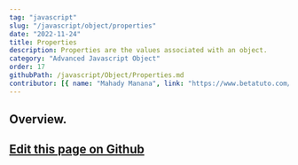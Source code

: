 ```yaml
---
tag: "javascript"
slug: "/javascript/object/properties"
date: "2022-11-24"
title: Properties
description: Properties are the values associated with an object.
category: "Advanced Javascript Object"
order: 17
githubPath: /javascript/Object/Properties.md
contributor: [{ name: "Mahady Manana", link: "https://www.betatuto.com/" }]
---
```



## Overview.

## <a href="https://github.com/mahady-manana/betatuto-docs/tree/main/docs/javascript/Object/Properties.md}" target="_blank">Edit this page on Github</a>

